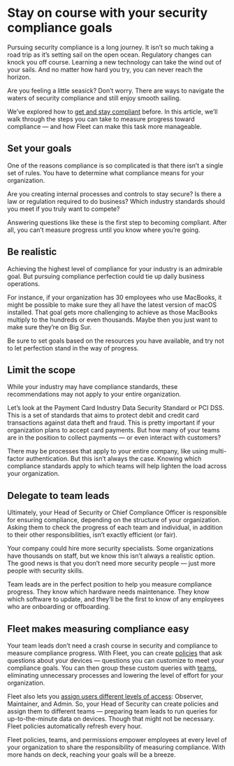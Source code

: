 # Stay on course with your security compliance goals

Pursuing security compliance is a long journey. It isn’t so much taking a road trip as it’s setting sail on the open ocean. Regulatory changes can knock you off course. Learning a new technology can take the wind out of your sails. And no matter how hard you try, you can never reach the horizon.

Are you feeling a little seasick? Don’t worry. There are ways to navigate the waters of security compliance and still enjoy smooth sailing.

We’ve explored how to [get and stay compliant](https://fleetdm.com/use-cases/get-and-stay-compliant-across-your-devices-with-fleet) before. In this article, we’ll walk through the steps you can take to measure progress toward compliance — and how Fleet can make this task more manageable.

## Set your goals

One of the reasons compliance is so complicated is that there isn’t a single set of rules. You have to determine what compliance means for your organization.

Are you creating internal processes and controls to stay secure? Is there a law or regulation required to do business? Which industry standards should you meet if you truly want to compete?

Answering questions like these is the first step to becoming compliant. After all, you can’t measure progress until you know where you’re going.

## Be realistic

Achieving the highest level of compliance for your industry is an admirable goal. But pursuing compliance perfection could tie up daily business operations.

For instance, if your organization has 30 employees who use MacBooks, it might be possible to make sure they all have the latest version of macOS installed. That goal gets more challenging to achieve as those MacBooks multiply to the hundreds or even thousands. Maybe then you just want to make sure they’re on Big Sur.

Be sure to set goals based on the resources you have available, and try not to let perfection stand in the way of progress.

## Limit the scope

While your industry may have compliance standards, these recommendations may not apply to your entire organization.

Let’s look at the Payment Card Industry Data Security Standard or PCI DSS. This is a set of standards that aims to protect debit and credit card transactions against data theft and fraud. This is pretty important if your organization plans to accept card payments. But how many of your teams are in the position to collect payments — or even interact with customers?

There may be processes that apply to your entire company, like using multi-factor authentication. But this isn’t always the case. Knowing which compliance standards apply to which teams will help lighten the load across your organization.

## Delegate to team leads

Ultimately, your Head of Security or Chief Compliance Officer is responsible for ensuring compliance, depending on the structure of your organization. Asking them to check the progress of each team and individual, in addition to their other responsibilities, isn’t exactly efficient (or fair).

Your company could hire more security specialists. Some organizations have thousands on staff, but we know this isn’t always a realistic option. The good news is that you don’t need more security people — just more people with security skills.

Team leads are in the perfect position to help you measure compliance progress. They know which hardware needs maintenance. They know which software to update, and they’ll be the first to know of any employees who are onboarding or offboarding.

## Fleet makes measuring compliance easy

Your team leads don’t need a crash course in security and compliance to measure compliance progress. With Fleet, you can create [policies](https://fleetdm.com/securing/what-are-fleet-policies) that ask questions about your devices — questions you can customize to meet your compliance goals. You can then group these custom queries with [teams](https://fleetdm.com/docs/using-fleet/teams), eliminating unnecessary processes and lowering the level of effort for your organization.

Fleet also lets you [assign users different levels of access](https://fleetdm.com/docs/using-fleet/permissions): Observer, Maintainer, and Admin. So, your Head of Security can create policies and assign them to different teams — preparing team leads to run queries for up-to-the-minute data on devices. Though that might not be necessary. Fleet policies automatically refresh every hour.

Fleet policies, teams, and permissions empower employees at every level of your organization to share the responsibility of measuring compliance. With more hands on deck, reaching your goals will be a breeze.


<meta name="category" value="product">
<meta name="authorFullName" value="Chris McGillicuddy">
<meta name="authorGitHubUsername" value="fleetdm">
<meta name="publishedOn" value="2022-06-14">
<meta name="articleTitle" value="Stay on course with your security compliance goals">
<meta name="articleImageUrl" value="../website/assets/images/articles/fleet-4.15.0-cover-1600x900@2x.jpg">
